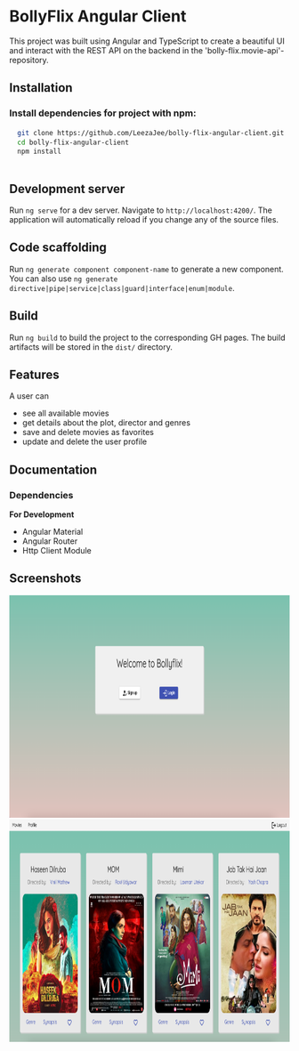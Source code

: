 # BollyFlix Angular Client

This project was built using Angular and TypeScript to create a beautiful UI and interact with the REST API on the backend in the 'bolly-flix.movie-api'-repository.


## Installation

### Install dependencies for project with npm:

```bash
  git clone https://github.com/LeezaJee/bolly-flix-angular-client.git
  cd bolly-flix-angular-client
  npm install
  
```

## Development server

Run `ng serve` for a dev server. Navigate to `http://localhost:4200/`. The application will automatically reload if you change any of the source files.

## Code scaffolding

Run `ng generate component component-name` to generate a new component. You can also use `ng generate directive|pipe|service|class|guard|interface|enum|module`.

## Build

Run `ng build` to build the project to the corresponding GH pages. The build artifacts will be stored in the `dist/` directory.

## Features

A user can 
- see all available movies
- get details about the plot, director and genres
- save and delete movies as favorites
- update and delete the user profile


## Documentation

### Dependencies
**For Development**
- Angular Material
- Angular Router
- Http Client Module

## Screenshots

<img src="src/assets/bollyflix-client.png" height="400" width="800" >
<img src="src/assets/bollyflix-client2.png" height="400" width="800" >

